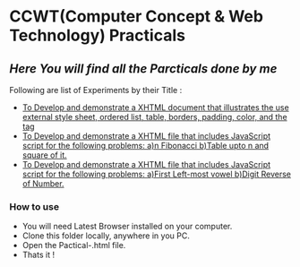 # CCWT(Computer Concept & Web Technology) Practicals
## _Here You will find all the Parcticals done by me_
Following are list of Experiments by their Title :
- [To Develop and demonstrate a XHTML document that illustrates the use external style sheet, ordered list, table, borders, padding, color, and the <span> tag](./Practical_1/)
- [To Develop and demonstrate a XHTML file that includes JavaScript script for the following problems: a)n Fibonacci b)Table upto n and square of it.](./Practical_2)
- [To Develop and demonstrate a XHTML file that includes JavaScript script for the following problems: a)First Left-most vowel b)Digit Reverse of Number.](./Practical_3)
### How to use

- You will need Latest Browser installed on your computer.
- Clone this folder locally, anywhere in you PC.
- Open the Pactical-<number>.html file.
- Thats it !
